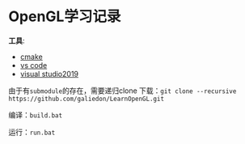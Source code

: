 # OpenGL学习记录

**工具**:
- [cmake](https://cmake.org/download/)
- [vs code](https://code.visualstudio.com/download)
- [visual studio2019](https://visualstudio.microsoft.com/zh-hans/)


由于有`submodule`的存在，需要递归clone
下载：`git clone --recursive https://github.com/galiedon/LearnOpenGL.git`

编译：`build.bat`

运行：`run.bat`